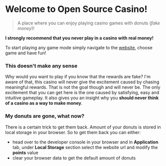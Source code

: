 # Welcome to **Open Source Casino**!

> A place where you can enjoy playing casino games with donuts (_fake money_)!

**I strongly recommend that you never play in a casino with real money!**

To start playing any game mode simply navigate to the [website](https://lucashazardous.github.io/OpenSourceCasino), choose game and have fun!

### This doesn't make any sense

Why would you want to play if you know that the rewards are fake? I'm aware of that, this casino will never give the excitement caused by chasing meaningful rewards. That is not the goal though and will never be. The only excitement that you can get here is the one caused by satisfying, easy and intuitive gameplay. It also gives you an insight why you **should never think of a casino as a way to make money**.

### My donuts are gone, what now?

There is a certain trick to get them back. Amount of your donuts is stored in local storage in your browser. So to get them back you can either:

- head over to the developer console in your browser and in **Application** tab, under **Local Storage** section select the website url and modify the **points** value
- clear your browser data to get the default amount of donuts
